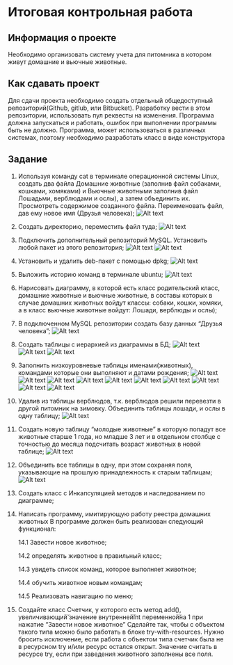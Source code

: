 # Итоговая контрольная работа

## Информация о проекте

Необходимо организовать систему учета для питомника в котором живут
домашние и вьючные животные.

## Как сдавать проект

Для сдачи проекта необходимо создать отдельный общедоступный
репозиторий(Github, gitlub, или Bitbucket). Разработку вести в этом
репозитории, использовать пул реквесты на изменения. Программа должна
запускаться и работать, ошибок при выполнении программы быть не должно.
Программа, может использоваться в различных системах, поэтому необходимо
разработать класс в виде конструктора

## Задание

1. Используя команду cat в терминале операционной системы Linux, создать
два файла Домашние животные (заполнив файл собаками, кошками,
хомяками) и Вьючные животными заполнив файл Лошадьми, верблюдами и
ослы), а затем объединить их. Просмотреть содержимое созданного файла.
Переименовать файл, дав ему новое имя (Друзья человека);
![Alt text](img/screen1_1.png)

2. Создать директорию, переместить файл туда;
![Alt text](img/screen2_1.png)

3. Подключить дополнительный репозиторий MySQL. Установить любой пакет
из этого репозитория;
![Alt text](img/screen3_1.png)
![Alt text](img/screen3_2.png)

4. Установить и удалить deb-пакет с помощью dpkg;
![Alt text](img/screen4_1.png)

5. Выложить историю команд в терминале ubuntu;
![Alt text](img/screen5_1.png)

6. Нарисовать диаграмму, в которой есть класс родительский класс, домашние
животные и вьючные животные, в составы которых в случае домашних
животных войдут классы: собаки, кошки, хомяки, а в класс вьючные животные
войдут: Лошади, верблюды и ослы);


7. В подключенном MySQL репозитории создать базу данных “Друзья
человека”;
![Alt text](img/screen7_1.png)

8. Создать таблицы с иерархией из диаграммы в БД;
![Alt text](img/screen8_1.png)
![Alt text](img/screen8_2.png)
![Alt text](img/screen8_3.png)

9. Заполнить низкоуровневые таблицы именами(животных), командами
которые они выполняют и датами рождения;
![Alt text](img/screen9_1.png)
![Alt text](img/screen9_2.png)
![Alt text](img/screen9_3.png)
![Alt text](img/screen9_4.png)
![Alt text](img/screen9_5.png)
![Alt text](img/screen9_6.png)
![Alt text](img/screen9_7.png)
![Alt text](img/screen9_8.png)
![Alt text](img/screen9_9.png)
![Alt text](img/screen9_10.png)

10. Удалив из таблицы верблюдов, т.к. верблюдов решили перевезти в другой
питомник на зимовку. Объединить таблицы лошади, и ослы в одну таблицу;
![Alt text](img/screen10_1.png)

11. Создать новую таблицу “молодые животные” в которую попадут все
животные старше 1 года, но младше 3 лет и в отдельном столбце с точностью
до месяца подсчитать возраст животных в новой таблице;
![Alt text](img/screen11_1.png)

12. Объединить все таблицы в одну, при этом сохраняя поля, указывающие на
прошлую принадлежность к старым таблицам;
![Alt text](img/screen12_1.png)

13. Создать класс с Инкапсуляцией методов и наследованием по диаграмме;

14. Написать программу, имитирующую работу реестра домашних животных
В программе должен быть реализован следующий функционал:

    14.1 Завести новое животное;

    14.2 определять животное в правильный класс;

    14.3 увидеть список команд, которое выполняет животное;

    14.4 обучить животное новым командам;

    14.5 Реализовать навигацию по меню;

15. Создайте класс Счетчик, у которого есть метод add(), увеличивающий̆
значение внутренней̆int переменной̆на 1 при нажатие “Завести новое
животное” Сделайте так, чтобы с объектом такого типа можно было работать в
блоке try-with-resources. Нужно бросить исключение, если работа с объектом
типа счетчик была не в ресурсном try и/или ресурс остался открыт. Значение
считать в ресурсе try, если при заведения животного заполнены все поля.
